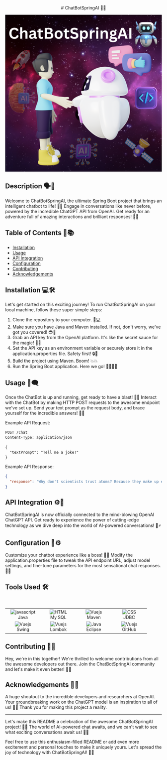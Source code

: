 <div align="center">
# ChatBotSpringAI 🤖🌼
</div>


![Project Logo](images/poster.png)

## Description 🗣️💬

Welcome to ChatBotSpringAI, the ultimate Spring Boot project that brings an intelligent chatbot to life! 🎉🚀 Engage in conversations like never before, powered by the incredible ChatGPT API from OpenAI. Get ready for an adventure full of amazing interactions and brilliant responses! 🌟💬

## Table of Contents 📑📚

- [Installation](#installation)
- [Usage](#usage)
- [API Integration](#api-integration)
- [Configuration](#configuration)
- [Contributing](#contributing)
- [Acknowledgements](#acknowledgements)

## Installation 💻🛠️

Let's get started on this exciting journey! To run ChatBotSpringAI on your local machine, follow these super simple steps:

1. Clone the repository to your computer. 🚀💻
2. Make sure you have Java and Maven installed. If not, don't worry, we've got you covered! 😎🌟
3. Grab an API key from the OpenAI platform. It's like the secret sauce for the magic! 🔑✨
4. Set the API key as an environment variable or securely store it in the application.properties file. Safety first! 🔒🔐
5. Build the project using Maven. Boom! 💥💥
6. Run the Spring Boot application. Here we go! 🏃‍♂️🏃‍♀️

## Usage 🚀🗨️

Once the ChatBot is up and running, get ready to have a blast! 🎉🎉 Interact with the ChatBot by making HTTP POST requests to the awesome endpoint we've set up. Send your text prompt as the request body, and brace yourself for the incredible answers! 🤯💬

Example API Request:

```http
POST /chat
Content-Type: application/json

{
  "textPrompt": "Tell me a joke!"
}
```

Example API Response:

```json
{
  "response": "Why don't scientists trust atoms? Because they make up everything!"
}
```

## API Integration ⚙️🔌

ChatBotSpringAI is now officially connected to the mind-blowing OpenAI ChatGPT API. Get ready to experience the power of cutting-edge technology as we dive deep into the world of AI-powered conversations! 🤖⚡

## Configuration 🔧⚙️

Customize your chatbot experience like a boss! 🎩🎉 Modify the application.properties file to tweak the API endpoint URL, adjust model settings, and fine-tune parameters for the most sensational chat responses. 🌟💬

## Tools Used 🛠️
<table align="center">

<br>
    
  <tr>
     <td align="center" width="100">
        <img src="Tools/java.png" width="48" height="48" alt="javascript" />
      <br>Java 
    </td>
      <td align="center" width="100">
        <img src="Tools/mysql.png" width="45" height="45" alt="HTML" />
      <br>My SQL
    </td>
<td align="center" width="100">
        <img src="Tools/maven.png" width="48" height="48" alt="Vuejs" />
      <br>Maven
    </td>    
   <td align="center" width="100">
        <img src="Tools/jdbc.png" width="48" height="48" alt="CSS" />
      <br>JDBC
    </td>
   </tr>
   <tr>
<td align="center" width="100">
        <img src="Tools/swing.png" width="48" height="48" alt="Vuejs" />
      <br>Swing
    </td>    
<td align="center" width="100">
        <img src="Tools/lambok.png" width="48" height="48" alt="Vuejs" />
      <br>Lombok
    </td>    
<td align="center" width="100">
        <img src="Tools/eclipse.png" width="48" height="48" alt="Java" />
      <br>Eclipse
    </td>
<td align="center" width="100">
        <img src="Tools/github.png" width="48" height="48" alt="Vuejs" />
      <br>GitHub
    </td> 
  </tr> 

  </table>

## Contributing 🤝🎉

Hey, we're in this together! We're thrilled to welcome contributions from all the awesome developers out there. Join the ChatBotSpringAI community and let's make it even better! 🙌🤩


## Acknowledgements 🙏🌟

A huge shoutout to the incredible developers and researchers at OpenAI. Your groundbreaking work on the ChatGPT model is an inspiration to all of us! 🌟✨ Thank you for making this project a reality.

---

Let's make this README a celebration of the awesome ChatBotSpringAI project! 🥳🎉 The world of AI-powered chat awaits, and we can't wait to see what exciting conversations await us! 💬💬

Feel free to use this enthusiasm-filled README or add even more excitement and personal touches to make it uniquely yours. Let's spread the joy of technology with ChatBotSpringAI! 🌟🤖
